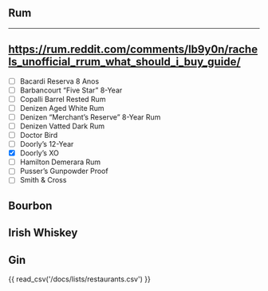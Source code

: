## Rum
---
https://rum.reddit.com/comments/lb9y0n/rachels_unofficial_rrum_what_should_i_buy_guide/  
---
- [ ] Bacardi Reserva 8 Anos
- [ ] Barbancourt “Five Star” 8-Year
- [ ] Copalli Barrel Rested Rum
- [ ] Denizen Aged White Rum
- [ ] Denizen “Merchant’s Reserve” 8-Year Rum
- [ ] Denizen Vatted Dark Rum
- [ ] Doctor Bird
- [ ] Doorly’s 12-Year
- [X] Doorly’s XO
- [ ] Hamilton Demerara Rum
- [ ] Pusser’s Gunpowder Proof
- [ ] Smith & Cross

## Bourbon

## Irish Whiskey

## Gin

{{ read_csv('/docs/lists/restaurants.csv') }}
